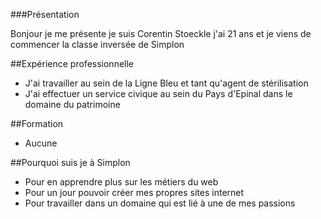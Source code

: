###Présentation

Bonjour je me présente je suis Corentin Stoeckle j'ai 21 ans et je viens de commencer la classe inversée de Simplon

##Expérience professionnelle

* J'ai travailler au sein de la Ligne Bleu et tant qu'agent de stérilisation  
* J'ai effectuer un service civique au sein du Pays d'Epinal dans le domaine du patrimoine  

##Formation  

* Aucune

##Pourquoi suis je à Simplon

* Pour en apprendre plus sur les métiers du web
* Pour un jour pouvoir créer mes propres sites internet  
* Pour travailler dans un domaine qui est lié à une de mes passions  

